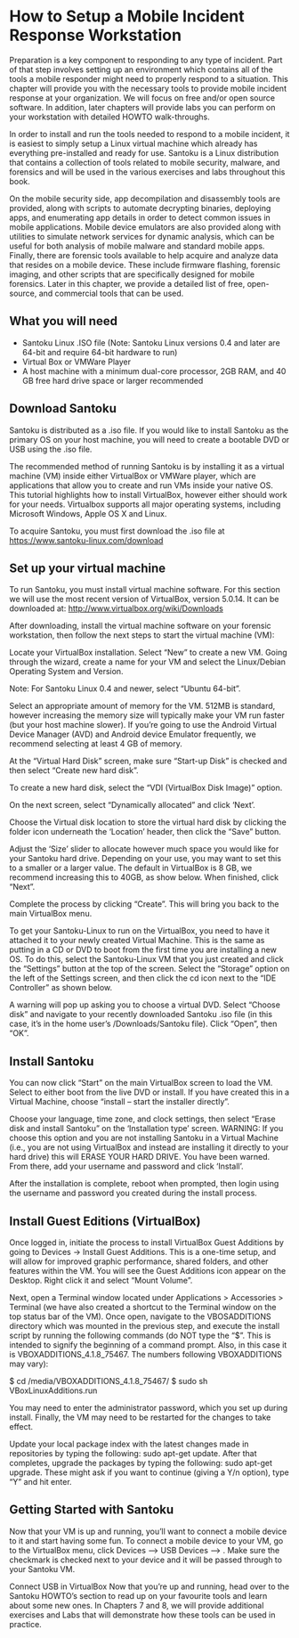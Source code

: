# How to Setup a Mobile Incident Response Workstation

Preparation is a key component to responding to any type of incident. Part of that step involves setting up an environment which contains all of the tools a mobile responder might need to properly respond to a situation. This chapter will provide you with the necessary tools to provide mobile incident response at your organization. We will focus on free and/or open source software. In addition, later chapters will provide labs you can perform on your workstation with detailed HOWTO walk-throughs.

In order to install and run the tools needed to respond to a mobile incident, it is easiest to simply setup a Linux virtual machine which already has everything pre-installed and ready for use. Santoku is a Linux distribution that contains a collection of tools related to mobile security, malware, and forensics and will be used in the various exercises and labs throughout this book.  

On the mobile security side, app decompilation and disassembly tools are provided, along with scripts to automate decrypting binaries, deploying apps, and enumerating app details in order to detect common issues in mobile applications. Mobile device emulators are also provided along with utilities to simulate network services for dynamic analysis, which can be useful for both analysis of mobile malware and standard mobile apps. Finally, there are forensic tools available to help acquire and analyze data that resides on a mobile device. These include firmware flashing, forensic imaging, and other scripts that are specifically designed for mobile forensics. Later in this chapter, we provide a detailed list of free, open-source, and commercial tools that can be used.

## What you will need
* Santoku Linux .ISO file (Note: Santoku Linux versions 0.4 and later are 64-bit and require 64-bit hardware to run)
* Virtual Box or VMWare Player
* A host machine with a minimum dual-core processor, 2GB RAM, and 40 GB free hard drive space or larger recommended


## Download Santoku
Santoku is distributed as a .iso file. If you would like to install Santoku as the primary OS on your host machine, you will need to create a bootable DVD or USB using the .iso file.

The recommended method of running Santoku is by installing it as a virtual machine (VM) inside either VirtualBox or VMWare player, which are applications that allow you to create and run VMs inside your native OS. This tutorial highlights how to install VirtualBox, however either should work for your needs. Virtualbox supports all major operating systems, including Microsoft Windows, Apple OS X and Linux.

To acquire Santoku, you must first download the .iso file at https://www.santoku-linux.com/download


## Set up your virtual machine
To run Santoku, you must install virtual machine software. For this section we will use the most recent version of VirtualBox, version 5.0.14. It can be downloaded at: http://www.virtualbox.org/wiki/Downloads

After downloading, install the virtual machine software on your forensic workstation, then follow the next steps to start the virtual machine (VM):

Locate your VirtualBox installation. Select “New” to create a new VM.
Going through the wizard, create a name for your VM and select the Linux/Debian Operating System and Version.

Note: For Santoku Linux 0.4 and newer, select “Ubuntu 64-bit”. 

Select an appropriate amount of memory for the VM. 512MB is standard, however increasing the memory size will typically make your VM run faster (but your host machine slower). If you’re going to use the Android Virtual Device Manager (AVD) and Android device Emulator frequently, we recommend selecting at least 4 GB of memory.

At the “Virtual Hard Disk” screen, make sure “Start-up Disk” is checked and then select “Create new hard disk”.

To create a new hard disk, select the “VDI (VirtualBox Disk Image)” option.

On the next screen, select “Dynamically allocated” and click ‘Next’.

Choose the Virtual disk location to store the virtual hard disk by clicking the folder icon underneath the ‘Location’ header, then click the “Save” button.

Adjust the ‘Size’ slider to allocate however much space you would like for your Santoku hard drive. Depending on your use, you may want to set this to a smaller or a larger value. The default in VirtualBox is 8 GB, we recommend increasing this to 40GB, as show below. When finished, click “Next”.

Complete the process by clicking “Create”. This will bring you back to the main VirtualBox menu.

To get your Santoku-Linux to run on the VirtualBox, you need to have it attached it to your newly created Virtual Machine. This is the same as putting in a CD or DVD to boot from the first time you are installing a new OS. To do this, select the Santoku-Linux VM that you just created and click the “Settings” button at the top of the screen. Select the “Storage” option on the left of the Settings screen, and then click the cd icon next to the “IDE Controller” as shown below.

A warning will pop up asking you to choose a virtual DVD. Select “Choose disk” and navigate to your recently downloaded Santoku .iso file (in this case, it’s in the home user’s /Downloads/Santoku file). Click “Open”, then “OK”.


## Install Santoku
You can now click “Start” on the main VirtualBox screen to load the VM. Select to either boot from the live DVD or install. If you have created this in a Virtual Machine, choose “install – start the installer directly”.

Choose your language, time zone, and clock settings, then select “Erase disk and install Santoku” on the ‘Installation type’ screen. WARNING: If you choose this option and you are not installing Santoku in a Virtual Machine (i.e., you are not using VirtualBox and instead are installing it directly to your hard drive) this will ERASE YOUR HARD DRIVE. You have been warned. From there, add your username and password and click ‘Install’.

After the installation is complete, reboot when prompted, then login using the username and password you created during the install process.


## Install Guest Editions (VirtualBox)
Once logged in, initiate the process to install VirtualBox Guest Additions by going to Devices -> Install Guest Additions. This is a one-time setup, and will allow for improved graphic performance, shared folders, and other features within the VM. You will see the Guest Additions icon appear on the Desktop. Right click it and select “Mount Volume”.

Next, open a Terminal window located under Applications > Accessories > Terminal (we have also created a shortcut to the Terminal window on the top status bar of the VM). Once open, navigate to the VBOSADDITIONS directory which was mounted in the previous step, and execute the install script by running the following commands (do NOT type the “$”. This is intended to signify the beginning of a command prompt. Also, in this case it is VBOXADDITIONS_4.1.8_75467. The numbers following VBOXADDITIONS may vary):

$ cd /media/VBOXADDITIONS_4.1.8_75467/
$ sudo sh VBoxLinuxAdditions.run

You may need to enter the administrator password, which you set up during install. Finally, the VM may need to be restarted for the changes to take effect.

Update your local package index with the latest changes made in repositories by typing the following: sudo apt-get update. After that completes, upgrade the packages by typing the following: sudo apt-get upgrade. These might ask if you want to continue (giving a Y/n option), type “Y” and hit enter.

## Getting Started with Santoku
Now that your VM is up and running, you’ll want to connect a mobile device to it and start having some fun. To connect a mobile device to your VM, go to the VirtualBox menu, click Devices –> USB Devices –> <Your Device>. Make sure the checkmark is checked next to your device and it will be passed through to your Santoku VM.

Connect USB in VirtualBox
Now that you’re up and running, head over to the Santoku HOWTO’s section to read up on your favourite tools and learn about some new ones. In Chapters 7 and 8, we will provide additional exercises and Labs that will demonstrate how these tools can be used in practice.
